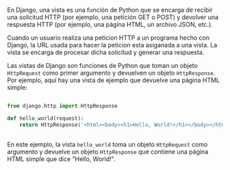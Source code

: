 
En Django, una vista es una función de Python que se encarga de recibir una solicitud HTTP (por ejemplo, una petición GET o POST) y devolver una respuesta HTTP (por ejemplo, una página HTML, un archivo JSON, etc.).

Cuando un usuario realiza una peticion HTTP a un programa hecho con Django, la URL usada para hacer la peticion esta asiganada a una vista. La vista se encarga de procesar dicha solicitud y generar una respuesta.

Las vistas de Django son funciones de Python que toman un objeto `HttpRequest` como primer argumento y devuelven un objeto `HttpResponse`. Por ejemplo, aquí hay una vista de ejemplo que devuelve una página HTML simple:

```python

from django.http import HttpResponse

def hello_world(request):
    return HttpResponse('<html><body><h1>Hello, World!</h1></body></html>')
    
```


En este ejemplo, la vista `hello_world` toma un objeto `HttpRequest` como argumento y devuelve un objeto `HttpResponse` que contiene una página HTML simple que dice "Hello, World!".

